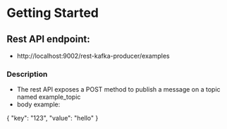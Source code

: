 # Getting Started

## Rest API endpoint:

* http://localhost:9002/rest-kafka-producer/examples

### Description
* The rest API exposes a POST method to publish a message on a topic named example_topic
* body example:

{
    "key": "123",
    "value": "hello"
}




